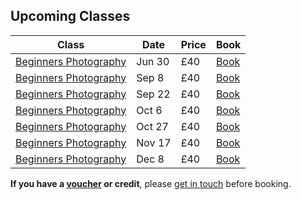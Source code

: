 ## Upcoming Classes

Class     | Date   | Price | Book
----------|--------|---------|------
[Beginners Photography](/beginners-photography/) | Jun 30 | £40 | <a href="https://ti.to/photo-school/photo-school-classes" class="btn btn--primary">Book</a>
[Beginners Photography](/beginners-photography/) | Sep 8 | £40 | <a href="https://ti.to/photo-school/photo-school-classes" class="btn btn--primary">Book</a>
[Beginners Photography](/beginners-photography/) | Sep 22 | £40 | <a href="https://ti.to/photo-school/photo-school-classes" class="btn btn--primary">Book</a>
[Beginners Photography](/beginners-photography/) | Oct 6 | £40 | <a href="https://ti.to/photo-school/photo-school-classes" class="btn btn--primary">Book</a>
[Beginners Photography](/beginners-photography/) | Oct 27 | £40 | <a href="https://ti.to/photo-school/photo-school-classes" class="btn btn--primary">Book</a>
[Beginners Photography](/beginners-photography/) | Nov 17 | £40 | <a href="https://ti.to/photo-school/photo-school-classes" class="btn btn--primary">Book</a>
[Beginners Photography](/beginners-photography/) | Dec 8 | £40 | <a href="https://ti.to/photo-school/photo-school-classes" class="btn btn--primary">Book</a>


**If you have a [voucher](/gift-vouchers/) or credit**, please [get in touch](/contact/) before booking.


